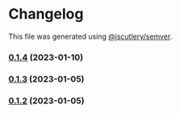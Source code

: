 # Changelog

This file was generated using [@jscutlery/semver](https://github.com/jscutlery/semver).

### [0.1.4](https://gitlab.migoinc.com/migotv/paintbox/compare/util-file@0.1.3...util-file@0.1.4) (2023-01-10)

### [0.1.3](https://gitlab.migoinc.com/migotv/paintbox/compare/util-file@0.1.2...util-file@0.1.3) (2023-01-05)

### [0.1.2](https://gitlab.migoinc.com/migotv/paintbox/compare/util-file@0.1.1...util-file@0.1.2) (2023-01-05)
